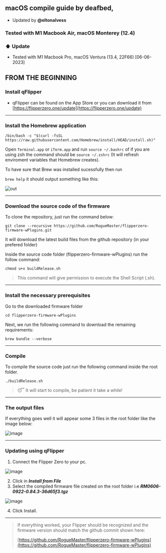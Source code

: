 ## **macOS compile guide**  by deafbed, 
* Updated by **@eltonalvess**

### Tested with M1 Macbook Air, macOS Monterey (12.4)
### :arrow_up: Update
 * Tested with M1 Macbook Pro, macOS Ventura (13.4, 22F66) [06-06-2023]

## **FROM THE BEGINNING**

### Install qFlipper
- qFlipper can be found on the App Store or you can download it from [https://flipperzero.one/update](https://flipperzero.one/update)

---

### **Install the Homebrew application**

`/bin/bash -c "$(curl -fsSL https://raw.githubusercontent.com/Homebrew/install/HEAD/install.sh)"`

Open `Terminal.app` or `iTerm.app` and run `source ~/.bashrc` of if you are using zsh the command should be `source ~/.zshrc` (It will refresh enviroment variables that Homebrew creates).

To have sure that Brew was installed sucessfully then run

`brew help` it should output something like this:

![out](https://github.com/EltonAlvess/flipperzero-firmware-wPlugins/assets/1638045/a3f56314-c9ff-4e73-9811-81042f1e731a)

---

### **Download the source code of the firmware**
To clone the repository, just run the command below:

`git clone --recursive https://github.com/RogueMaster/flipperzero-firmware-wPlugins.git`

It will download the latest build files from the github repository (in your prefered folder)

Inside the source code folder (flipperzero-firmware-wPlugins) run the follow command:

`chmod u+x buildRelease.sh`

> This command will give permission to execute the Shell Script (.sh).

---

### **Install the necessary prerequisites**

Go to the downloaded firmware folder

`cd flipperzero-firmware-wPlugins`

Next, we run the following command to download the remaining requirements:

`brew bundle --verbose`

---

### Compile

To compile the source code just run the following command inside the root folder.

`./buildRelease.sh`

> :sleeping: It will start to compile, be patient it take a while! 
---

### The output files
If everything goes well it will appear some 3 files in the root folder like the image below:

![image](https://github.com/EltonAlvess/flipperzero-firmware-wPlugins/assets/1638045/eec62f52-8a6a-4f3a-a293-196cb83aeba3)

---

### Updating using qFlipper
1. Connect the Flipper Zero to your pc.

![image](https://github.com/EltonAlvess/flipperzero-firmware-wPlugins/assets/1638045/e2be7a6b-2ff2-46f5-9312-b928cf4cf560)

2. Click in ***Install from File***
3. Select the compiled firmware file created on the root folder i.e ***RM0606-0922-0.84.3-36d65f3.tgz***

![image](https://github.com/EltonAlvess/flipperzero-firmware-wPlugins/assets/1638045/4220f68a-b775-47a9-a2d6-2eae33fc8c70)

4. Click Install.

---

> If everything worked, your Flipper should be recognized and the firmware version should match the github commit shown here:
>
> [https://github.com/RogueMaster/flipperzero-firmware-wPlugins](https://github.com/RogueMaster/flipperzero-firmware-wPlugins)
